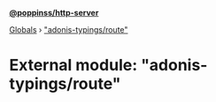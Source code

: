 **[@poppinss/http-server](../README.md)**

[Globals](../README.md) › ["adonis-typings/route"](_adonis_typings_route_.md)

# External module: "adonis-typings/route"